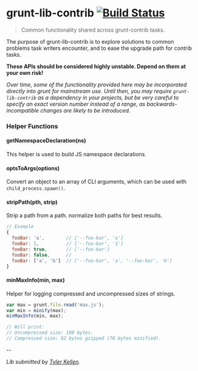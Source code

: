 # grunt-lib-contrib [![Build Status](https://secure.travis-ci.org/gruntjs/grunt-lib-contrib.png?branch=master)](http://travis-ci.org/gruntjs/grunt-lib-contrib)

> Common functionality shared across grunt-contrib tasks.

The purpose of grunt-lib-contrib is to explore solutions to common problems task writers encounter, and to ease the upgrade path for contrib tasks.

**These APIs should be considered highly unstable. Depend on them at your own risk!**

_Over time, some of the functionality provided here may be incorporated directly into grunt for mainstream use. Until then, you may require `grunt-lib-contrib` as a dependency in your projects, but be very careful to specify an exact version number instead of a range, as backwards-incompatible changes are likely to be introduced._

### Helper Functions

#### getNamespaceDeclaration(ns)

This helper is used to build JS namespace declarations.

#### optsToArgs(options)

Convert an object to an array of CLI arguments, which can be used with `child_process.spawn()`.

#### stripPath(pth, strip)

Strip a path from a path. normalize both paths for best results.

```js
// Example
{
  fooBar: 'a',        // ['--foo-bar', 'a']
  fooBar: 1,          // ['--foo-bar', '1']
  fooBar: true,       // ['--foo-bar']
  fooBar: false,      //
  fooBar: ['a', 'b']  // ['--foo-bar', 'a', '--foo-bar', 'b']
}
```

#### minMaxInfo(min, max)

Helper for logging compressed and uncompressed sizes of strings.

```js
var max = grunt.file.read('max.js');
var min = minify(max);
minMaxInfo(min, max);

// Will print:
// Uncompressed size: 108 bytes.
// Compressed size: 82 bytes gzipped (76 bytes minified).

```

--

*Lib submitted by [Tyler Kellen](https://goingslowly.com/).*